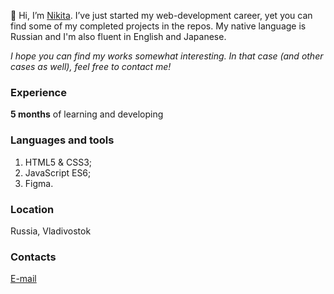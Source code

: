 👋 Hi, I’m [Nikita](https://github.com/thatkit). I’ve just started my web-development career, yet you can find some of my completed projects in the repos. 
My native language is Russian and I'm also fluent in English and Japanese.

*I hope you can find my works somewhat interesting. In that case (and other cases as well), feel free to contact me!*

### Experience
**5 months** of learning and developing

### Languages and tools
1. HTML5 & CSS3;
2. JavaScript ES6;
3. Figma.

### Location
Russia, Vladivostok

### Contacts
[E-mail](mailto:emper137137@gmail.com?subject=[GitHub]%20Hello%20Nikita)
